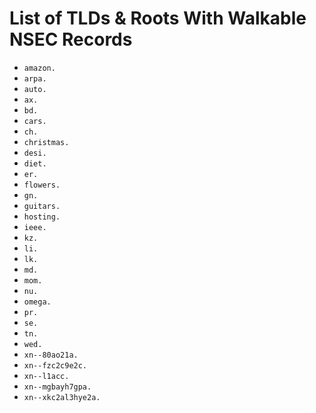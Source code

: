 # List of TLDs & Roots With Walkable NSEC Records

* `amazon.`
* `arpa.`
* `auto.`
* `ax.`
* `bd.`
* `cars.`
* `ch.`
* `christmas.`
* `desi.`
* `diet.`
* `er.`
* `flowers.`
* `gn.`
* `guitars.`
* `hosting.`
* `ieee.`
* `kz.`
* `li.`
* `lk.`
* `md.`
* `mom.`
* `nu.`
* `omega.`
* `pr.`
* `se.`
* `tn.`
* `wed.`
* `xn--80ao21a.`
* `xn--fzc2c9e2c.`
* `xn--l1acc.`
* `xn--mgbayh7gpa.`
* `xn--xkc2al3hye2a.`
